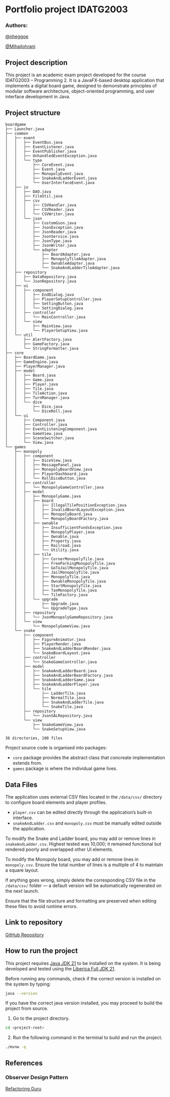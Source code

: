 # Portfolio project IDATG2003
### Authors:

[@nheggoe](https://github.com/nheggoe)

[@Mihailohrani](https://github.com/Mihailohrani)

## Project description

This project is an academic exam project developed for the course IDATG2003 – Programming 2.
It is a JavaFX-based desktop application that implements a digital board game, designed to demonstrate principles of
modular software architecture, object-oriented programming, and user interface development in Java.

## Project structure

```
boardgame
├── Launcher.java
├── common
│   ├── event
│   │   ├── EventBus.java
│   │   ├── EventListener.java
│   │   ├── EventPublisher.java
│   │   ├── UnhandledEventException.java
│   │   └── type
│   │       ├── CoreEvent.java
│   │       ├── Event.java
│   │       ├── MonopolyEvent.java
│   │       ├── SnakeAndLadderEvent.java
│   │       └── UserInterfaceEvent.java
│   ├── io
│   │   ├── DAO.java
│   │   ├── FileUtil.java
│   │   ├── csv
│   │   │   ├── CSVHandler.java
│   │   │   ├── CSVReader.java
│   │   │   └── CSVWriter.java
│   │   └── json
│   │       ├── CustomGson.java
│   │       ├── JsonException.java
│   │       ├── JsonReader.java
│   │       ├── JsonService.java
│   │       ├── JsonType.java
│   │       ├── JsonWriter.java
│   │       └── adapter
│   │           ├── BoardAdapter.java
│   │           ├── MonopolyTileAdapter.java
│   │           ├── OwnableAdapter.java
│   │           └── SnakeAndLadderTileAdapter.java
│   ├── repository
│   │   ├── DataRepository.java
│   │   └── JsonRepository.java
│   ├── ui
│   │   ├── component
│   │   │   ├── EndDialog.java
│   │   │   ├── PlayerSetupController.java
│   │   │   ├── SettingButton.java
│   │   │   └── SettingDialog.java
│   │   ├── controller
│   │   │   └── MainController.java
│   │   └── view
│   │       ├── MainView.java
│   │       └── PlayerSetupView.java
│   └── util
│       ├── AlertFactory.java
│       ├── GameFactory.java
│       └── StringFormatter.java
├── core
│   ├── BoardGame.java
│   ├── GameEngine.java
│   ├── PlayerManager.java
│   ├── model
│   │   ├── Board.java
│   │   ├── Game.java
│   │   ├── Player.java
│   │   ├── Tile.java
│   │   ├── TileAction.java
│   │   ├── TurnManager.java
│   │   └── dice
│   │       ├── Dice.java
│   │       └── DiceRoll.java
│   └── ui
│       ├── Component.java
│       ├── Controller.java
│       ├── EventListeningComponent.java
│       ├── GameView.java
│       ├── SceneSwitcher.java
│       └── View.java
└── games
    ├── monopoly
    │   ├── component
    │   │   ├── DiceView.java
    │   │   ├── MessagePanel.java
    │   │   ├── MonopolyBoardView.java
    │   │   ├── PlayerDashboard.java
    │   │   └── RollDiceButton.java
    │   ├── controller
    │   │   └── MonopolyGameController.java
    │   ├── model
    │   │   ├── MonopolyGame.java
    │   │   ├── board
    │   │   │   ├── IllegalTilePositionException.java
    │   │   │   ├── InvalidBoardLayoutException.java
    │   │   │   ├── MonopolyBoard.java
    │   │   │   └── MonopolyBoardFactory.java
    │   │   ├── ownable
    │   │   │   ├── InsufficientFundsException.java
    │   │   │   ├── MonopolyPlayer.java
    │   │   │   ├── Ownable.java
    │   │   │   ├── Property.java
    │   │   │   ├── Railroad.java
    │   │   │   └── Utility.java
    │   │   ├── tile
    │   │   │   ├── CornerMonopolyTile.java
    │   │   │   ├── FreeParkingMonopolyTile.java
    │   │   │   ├── GoToJailMonopolyTile.java
    │   │   │   ├── JailMonopolyTile.java
    │   │   │   ├── MonopolyTile.java
    │   │   │   ├── OwnableMonopolyTile.java
    │   │   │   ├── StartMonopolyTile.java
    │   │   │   ├── TaxMonopolyTile.java
    │   │   │   └── TileFactory.java
    │   │   └── upgrade
    │   │       ├── Upgrade.java
    │   │       └── UpgradeType.java
    │   ├── repository
    │   │   └── JsonMonopolyGameRepository.java
    │   └── view
    │       └── MonopolyGameView.java
    └── snake
        ├── component
        │   ├── FigureAnimator.java
        │   ├── PlayerRender.java
        │   ├── SnakeAndLadderBoardRender.java
        │   └── SnakeBoardLayout.java
        ├── controller
        │   └── SnakeGameController.java
        ├── model
        │   ├── SnakeAndLadderBoard.java
        │   ├── SnakeAndLadderBoardFactory.java
        │   ├── SnakeAndLadderGame.java
        │   ├── SnakeAndLadderPlayer.java
        │   └── tile
        │       ├── LadderTile.java
        │       ├── NormalTile.java
        │       ├── SnakeAndLadderTile.java
        │       └── SnakeTile.java
        ├── repository
        │   └── JsonSALRepository.java
        └── view
            ├── SnakeGameView.java
            └── SnakeSetupView.java

36 directories, 100 files
```

Project source code is organised into packages:

* `core` package provides the abstract class that concreate implementation extends from.
* `games` package is where the individual game lives.

## Data Files

The application uses external CSV files located in the `/data/csv/` directory to configure board elements and player
profiles.

- `player.csv` can be edited directly through the application’s built-in interface.
- `snakeAndLadder.csv` and `monopoly.csv` must be manually edited outside the application.

To modify the Snake and Ladder board, you may add or remove lines in `snakeAndLadder.csv`. Highest tested was 10,000; it
remained functional but rendered poorly and overlapped other UI elements.

To modify the Monopoly board, you may add or remove lines in `monopoly.csv`. Ensure the total number of lines is a multiple of 4 to maintain a square layout.

If anything goes wrong, simply delete the corresponding CSV file in the `/data/csv/` folder — a default version will be automatically regenerated on the next launch.

Ensure that the file structure and formatting are preserved when editing these files to avoid runtime errors.

## Link to repository

[GitHub Repository](https://github.com/nheggoe/board-game)

## How to run the project

This project requires [Java JDK 21](https://whichjdk.com/) to be installed on the system.
It is being developed and tested using the [Liberica Full JDK 21](https://bell-sw.com/libericajdk/).

Before running any commands, check if the correct version is installed on the system by typing:

```bash
java --version
```

If you have the correct java version installed, you may proceed to build the project from source.

1. Go to the project directory.

```bash
cd <project-root>
```

2. Run the following command in the terminal to build and run the project.

```bash
./mvnw -q
```

## References

### Observer Design Pattern

[Refactoring Guru](https://refactoring.guru/design-patterns/observer/java/example)
